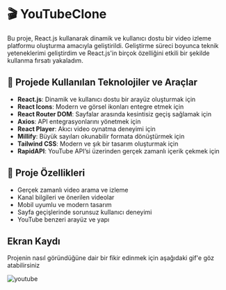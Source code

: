 # 🎬 YouTubeClone

Bu proje, React.js kullanarak dinamik ve kullanıcı dostu bir video izleme platformu oluşturma amacıyla geliştirildi. Geliştirme süreci boyunca teknik yeteneklerimi geliştirdim ve React.js'in birçok özelliğini etkili bir şekilde kullanma fırsatı yakaladım.

## 📌 Projede Kullanılan Teknolojiler ve Araçlar

- **React.js**: Dinamik ve kullanıcı dostu bir arayüz oluşturmak için  
- **React Icons**: Modern ve görsel ikonları entegre etmek için  
- **React Router DOM**: Sayfalar arasında kesintisiz geçiş sağlamak için  
- **Axios**: API entegrasyonlarını yönetmek için  
- **React Player**: Akıcı video oynatma deneyimi için  
- **Millify**: Büyük sayıları okunabilir formata dönüştürmek için  
- **Tailwind CSS**: Modern ve şık bir tasarım oluşturmak için  
- **RapidAPI**: YouTube API’si üzerinden gerçek zamanlı içerik çekmek için

## 🚀 Proje Özellikleri

- Gerçek zamanlı video arama ve izleme  
- Kanal bilgileri ve önerilen videolar  
- Mobil uyumlu ve modern tasarım  
- Sayfa geçişlerinde sorunsuz kullanıcı deneyimi  
- YouTube benzeri arayüz ve yapı

##  Ekran Kaydı
Projenin nasıl göründüğüne dair bir fikir edinmek için aşağıdaki gif'e göz atabilirsiniz

![youtube](https://github.com/user-attachments/assets/664d08b7-4ed7-4ac0-ac2a-a37b5d80a4aa)

